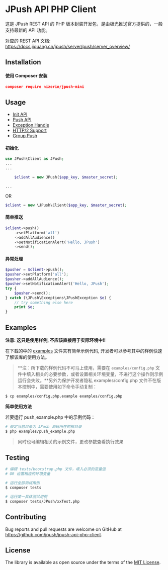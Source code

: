 # JPush API PHP Client

这是 JPush REST API 的 PHP 版本封装开发包，是由极光推送官方提供的，一般支持最新的 API 功能。

对应的 REST API 文档: https://docs.jiguang.cn/jpush/server/push/server_overview/


## Installation

#### 使用 Composer 安装

```json
composer require nizerin/jpush-mini
```

## Usage

- [Init API](https://github.com/jpush/jpush-api-php-client/blob/master/doc/api.md#init-api)
- [Push API](https://github.com/jpush/jpush-api-php-client/blob/master/doc/api.md#push-api)
- [Exception Handle](https://github.com/jpush/jpush-api-php-client/blob/master/doc/api.md#schedule-api)
- [HTTP/2 Support](https://github.com/jpush/jpush-api-php-client/blob/master/doc/http2.md)
- [Group Push](https://github.com/jpush/jpush-api-php-client/blob/master/doc/grouppush.md)

#### 初始化

```php
use JPush\Client as JPush;
...
...

    $client = new JPush($app_key, $master_secret);

...
```

OR

```php
$client = new \JPush\Client($app_key, $master_secret);
```

#### 简单推送

```php
$client->push()
    ->setPlatform('all')
    ->addAllAudience()
    ->setNotificationAlert('Hello, JPush')
    ->send();
```

#### 异常处理

```php
$pusher = $client->push();
$pusher->setPlatform('all');
$pusher->addAllAudience();
$pusher->setNotificationAlert('Hello, JPush');
try {
    $pusher->send();
} catch (\JPush\Exceptions\JPushException $e) {
    // try something else here
    print $e;
}
```

## Examples

**注意: 这只是使用样例, 不应该直接用于实际环境中!!**

在下载的中的 [examples](https://github.com/jpush/jpush-api-php-client/tree/master/examples) 文件夹有简单示例代码, 开发者可以参考其中的样例快速了解该库的使用方法。

> **注：所下载的样例代码不可马上使用，需要在 `examples/config.php` 文件中填入相关的必要参数，或者设置相关环境变量，不进行这个操作则示例运行会失败。**另外为保护开发者隐私 examples/config.php 文件不在版本控制中，需要使用如下命令手动复制：

```bash
$ cp examples/config.php.example examples/config.php
```

**简单使用方法**

若要运行 push_example.php 中的示例代码：

``` bash
# 假定当前目录为 JPush 源码所在的根目录
$ php examples/push_example.php
```
> 同时也可编辑相关的示例文件，更改参数查看执行效果

## Testing

```bash
# 编辑 tests/bootstrap.php 文件，填入必须的变量值
# OR 设置相应的环境变量

# 运行全部测试用例
$ composer tests

# 运行某一具体测试用例
$ composer tests/JPush/xxTest.php
```

## Contributing

Bug reports and pull requests are welcome on GitHub at https://github.com/jpush/jpush-api-php-client.

## License

The library is available as open source under the terms of the [MIT License](http://opensource.org/licenses/MIT).
